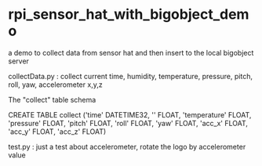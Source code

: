 # rpi_sensor_hat_with_bigobject_demo
a demo to collect data from sensor hat and then insert to the local bigobject server

collectData.py : 
collect current time, humidity, temperature, pressure, pitch, roll, yaw, accelerometer x,y,z

The "collect" table schema 

CREATE TABLE collect ('time' DATETIME32, '' FLOAT, 'temperature' FLOAT, 'pressure' FLOAT, 'pitch' FLOAT, 'roll' FLOAT, 'yaw' FLOAT, 'acc_x' FLOAT, 'acc_y' FLOAT, 'acc_z' FLOAT)


test.py : 
just a test about accelerometer, rotate the logo by accelerometer value

